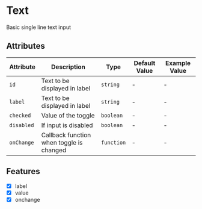 # Text
Basic single line text input

## Attributes
| Attribute | Description | Type | Default Value | Example Value | 
| --------- | ----------- | ---- | ------------- | ------------- |
| `id`   | Text to be displayed in label | `string` | - | - |
| `label`   | Text to be displayed in label | `string` | - | - |
| `checked`   | Value of the toggle | `boolean` | - | - |
| `disabled`   | If input is disabled | `boolean` | - | - |
| `onChange`   | Callback function when toggle is changed | `function` | - | - |

## Features
- [x] label
- [x] value
- [x] onchange
